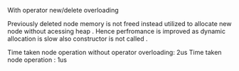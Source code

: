 With operator new/delete overloading 

Previously deleted node memory is not freed instead utilized to allocate new node without acessing heap .
Hence perfromance is improved as dynamic allocation is slow also constructor is not called .

Time taken node operation without operator overloading: 2us
Time taken node operation : 1us
